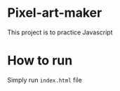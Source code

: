 # Pixel-art-maker
This project is to practice Javascript

# How to run
Simply run `index.html` file

